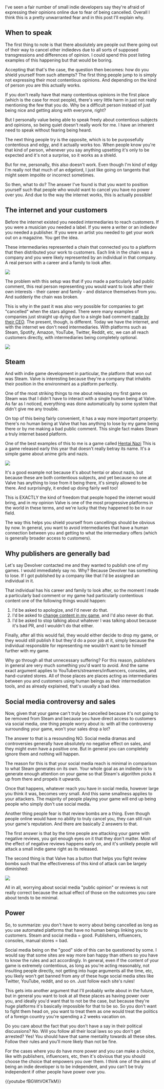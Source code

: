 <!--
title: Why indiedevs shouldn't fear being cancelled
date: 2021-02-02
update: 2021-02-02
-->

I've seen a fair number of small indie developers say they're afraid of expressing their opinions online due to fear of being cancelled.
Overall I think this is a pretty unwarranted fear and in this post I'll explain why.

## When to speak

The first thing to note is that there absolutely are people out there going out of their way to cancel other indiedevs due to all sorts of supposed transgressions and differences of opinion.
I could spend this post listing examples of this happening but that would be boring.

Accepting that that's the case, the question then becomes: how do you shield yourself from such attempts? The first thing people jump to is simply not expressing their most contentious opinions.
And depending on the kind of person you are this actually works.

If you don't really have that many contentious opinions in the first place (which is the case for most people), there's very little harm in just not really mentioning the few that you do.
Why be a difficult person instead of just being nice and getting along with everyone, right?

But I personally value being able to speak freely about contentious subjects and opinions, so being quiet doesn't really work for me.
I have an inherent need to speak without fearing being heard.

The next thing people try is the opposite, which is to be purposefully contentious and edgy, and it actually works too.
When people know you're that kind of person, whenever you say anything upsetting it's only to be expected and it's not a surprise, so it works as a shield.

But for me, personally, this also doesn't work. Even though I'm kind of edgy I'm really not that much of an edgelord, I just like going on tangents that might seem impolite or incorrect sometimes.

So then, what to do? The answer I've found is that you want to position yourself such that people who would want to cancel you have no power over you.
And due to the way the internet works, this is actually possible!

## The internet and your customers

Before the internet existed you needed intermediaries to reach customers. If you were a musician you needed a label. If you were a writer or an indiedev you needed a publisher.
If you were an artist you needed to get your work out on a magazine. You get the idea.

These intermediaries represented a chain that connected you to a platform that then distributed your work to customers.
Each link in the chain was a company and you were likely represented by an individual in that company. A real person with a career and a family to look after.

<img class="center" src="https://i.imgur.com/mRRF7N4.png"></img>

The problem with this setup was that if you made a particularly bad public comment,
this real person representing you would want to look after their own interests - their career and family - and distance themselves from you. And suddenly the chain was broken.

This is why in the past it was also very possible for companies to get "cancelled" when the stars aligned.
There were many examples of companies just straight up dying due to a single bad comment [made by their CEO](https://spiceenquirer.com/the-man-who-lost-10-billion-dollars-gerald-ratners-pr-crisis-story/).
The present, though, is different. Today we have the internet, and with the internet we don't need intermediaries.
With platforms such as Steam, Spotify, Amazon, YouTube, Twitter, Reddit, etc, we can all reach customers directly, with intermediaries being completely optional.

<img class="center" src="https://i.imgur.com/kinnZBF.png"></img>

## Steam

And with indie game development in particular, the platform that won out was Steam. Valve is interesting because they're a company that inhabits their position in the environment as a platform perfectly.

One of the most striking things to me about releasing my first game on Steam was that I didn't have to interact with a single human being at Valve.
As far as I noticed, everything was done automatically by some system that didn't give me any trouble.

On top of this being fairly convenient, it has a way more important property: there's no human being at Valve that has anything to lose by my game being there or by me making a bad public comment.
This single fact makes Steam a truly internet based platform.

One of the best examples of this to me is a game called [Hentai Nazi](https://store.steampowered.com/app/1183970/Hentai_Nazi/)
This is a game released early this year that doesn't really betray its name. It's a simple game about anime girls and nazis.

<img class="center" src="https://i.imgur.com/nI8MlwQ.png"></img>

It's a good example not because it's about hentai or about nazis, but because these are both contentious subjects, and yet because no one at Valve has anything to lose from it being there,
it's simply allowed to be there. And surprisingly, it ended up doing fairly well too!

This is EXACTLY the kind of freedom that people hoped the internet would bring, and in my opinion Valve is one of the most progressive platforms in the world in these terms,
and we're lucky that they happened to be in our field.

The way this helps you shield yourself from cancellings should be obvious by now.
In general, you want to avoid intermediaries that have a human connection between you and getting to what the intermediary offers (which is generally broader access to customers).

## Why publishers are generally bad

Let's say Devolver contacted me and they wanted to publish one of my games. I would immediately say no. Why? Because Devolver has something to lose.
If I got published by a company like that I'd be assigned an individual in it.

That individual has his career and family to look after, so the moment I made a particularly bad comment or my game had particularly contentious content one of the following things would happen:

1. I'd be asked to apologize, and I'd never do that.
2. I'd be asked to [change content in my game](https://www.pcgamer.com/nazi-tattoos-removed-from-survival-game-scum-devolver-apologizes/), and I'd also never do that.
3. I'd be asked to stop talking about whatever I was talking about because it's bad PR, and I wouldn't do that either.

Finally, after all this would fail, they would either decide to drop my game, or they would still publish it but they'd do a poor job at it,
simply because the individual responsible for representing me wouldn't want to tie himself further with my game.

Why go through all that unnecessary suffering? For this reason, publishers in general are very much something you'd want to avoid.
And the same exact argument applies to YouTubers/streamers/influencers, consoles, and hand-curated stores. All of those places are places acting as intermediaries between
you and customers using human beings as their intermediation tools, and as already explained, that's usually a bad idea.

## Social media controversy and sales

Now, given that your game can't truly be cancelled because it's not going to be removed from Steam and because you have direct access to customers via social media,
one thing people worry about is: with all the controversy surrounding your game, won't your sales drop a lot?

The answer to that is a resounding NO. Social media dramas and controversies generally have absolutely no negative effect on sales, and they might even have a positive one.
But in general you can completely ignore them and nothing will happen.

The reason for this is that your social media reach is minimal in comparison to what Steam generates on its own.
Your whole goal as an indiedev is to generate enough attention on your game so that Steam's algorithm picks it up from there and propels it upwards.

Once that happens, whatever reach you have in social media, however large you think it was, becomes very small.
And this same smallness applies to your attackers. The majority of people playing your game will end up being people who simply don't use social media.

Another thing people fear is that review bombs are a thing. Even though people online would have no ability to truly cancel you, they can still ruin your game's reputation.
And there are basically 2 answers to that.

The first answer is that by the time people are attacking your game with negative reviews, you got enough eyes on it that they don't matter.
Most of the effect of negative reviews happens early on, and it's unlikely people will attack a small indie game right as its released.

The second thing is that Valve has a button that helps you fight review bombs such that the effectiveness of this kind of attack can be largely diminished:

<img class="center" src="https://i.imgur.com/nwWicDZ.png"></img>

All in all, worrying about social media "public opinion" or reviews is not really correct because the actual effect of those on the outcomes you care about tends to be minimal.

## Power

So, to summarize: you don't have to worry about being cancelled as long as you use automated platforms that have no human beings linking you to customers. Steam and social media = good.
Publishers, influencers, consoles, manual stores = bad.

Social media being on the "good" side of this can be questioned by some. I would say that some sites are way more ban happy than others so you
have to know the rules and act accordingly. In general, even if the content of your game is extremely contentious, as long as you're acting reasonably, not insulting people directly, not
getting into huge arguments all the time, etc, you likely won't get banned from any of these huge social media sites like Twitter, YouTube, reddit, and so on. Just follow each site's rules!

This gets into another argument that I'll probably write about in the future, but in general you want to look at all these places as having power over you, and ideally you'd want that to not be 
the case, but because they're huge platforms it's basically impossible for that to be so. So you don't want to fight them head on, you want to treat them as one would treat the politics of a foreign
country you're spending a 2 weeks vacation on.

Do you care about the fact that you don't have a say in their political discussions? No. Will you follow all their local laws so you don't get arrested? Yes! You should have that same mentality
towards all these sites. Follow their rules and you'll more likely than not be fine.

For the cases where you do have more power and you can make a choice, like with publishers, influencers, etc, then it's obvious that you should choose the choice that empowers you over them.
I think one of the aims of being an indie developer is to be independent, and you can't be truly independent if other people have power over you.

{{youtube fBGWtVOKTkM}}
